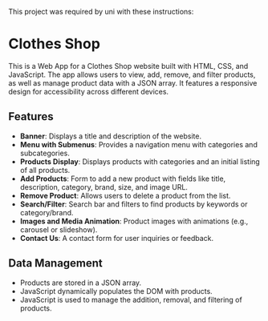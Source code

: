 This project was required by uni with these instructions:

# Clothes Shop

This is a Web App for a Clothes Shop website built with HTML, CSS, and JavaScript. The app allows users to view, add, remove, and filter products, as well as manage product data with a JSON array. It features a responsive design for accessibility across different devices.

## Features
- **Banner**: Displays a title and description of the website.
- **Menu with Submenus**: Provides a navigation menu with categories and subcategories.
- **Products Display**: Displays products with categories and an initial listing of all products.
- **Add Products**: Form to add a new product with fields like title, description, category, brand, size, and image URL.
- **Remove Product**: Allows users to delete a product from the list.
- **Search/Filter**: Search bar and filters to find products by keywords or category/brand.
- **Images and Media Animation**: Product images with animations (e.g., carousel or slideshow).
- **Contact Us**: A contact form for user inquiries or feedback.

## Data Management
- Products are stored in a JSON array.
- JavaScript dynamically populates the DOM with products.
- JavaScript is used to manage the addition, removal, and filtering of products.

